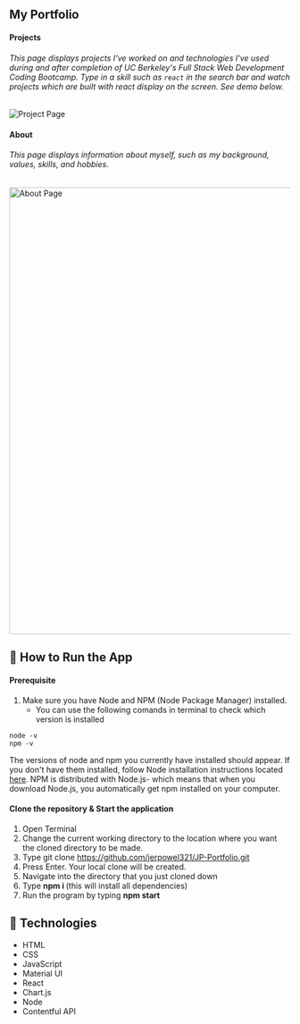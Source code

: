 ## My Portfolio 


#### Projects
###### This page displays projects I've worked on and technologies I've used during and after completion of UC Berkeley's Full Stack Web Development Coding Bootcamp. Type in a skill such as `react` in the search bar and watch projects which are built with react display on the screen. See demo below.  
<!-- <img src="https://media.giphy.com/media/UWszXSxB0Hxw8FiD8C/giphy.gif " alt="Project Page" width="800" > -->
![Project Page](https://media.giphy.com/media/UWszXSxB0Hxw8FiD8C/giphy.gif)


#### About
###### This page displays information about myself, such as my background, values, skills, and hobbies. 
<img src="https://media.giphy.com/media/S4Go3Q8PDfqzOQHNbJ/giphy.gif" alt="About Page" width="800" >


## 🔑 How to Run the App

#### Prerequisite
1. Make sure you have Node and NPM (Node Package Manager) installed. 
    - You can use the following comands in terminal to check which version is installed 

```
node -v  
npm -v
```
The versions of node and npm you currently have installed should appear. If you don't have them installed, follow Node installation instructions located [here](https://nodejs.org/en/download/). NPM is distributed with Node.js- which means that when you download Node.js, you automatically get npm installed on your computer.

#### Clone the repository & Start the application
1. Open Terminal
2. Change the current working directory to the location where you want the cloned directory to be made.
3. Type git clone https://github.com/jerpowel321/JP-Portfolio.git
4. Press Enter. Your local clone will be created.
5. Navigate into the directory that you just cloned down 
6. Type <b> npm i </b>  (this will install all dependencies)
7. Run the program by typing <b> npm start </b>


## :wrench: Technologies

- HTML
- CSS
- JavaScript
- Material UI
- React
- Chart.js
- Node
- Contentful API
